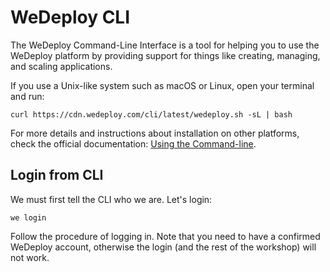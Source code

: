 # WeDeploy CLI

The WeDeploy Command-Line Interface is a tool for helping you to use the WeDeploy platform by providing support for things like creating, managing, and scaling applications.

If you use a Unix-like system such as macOS or Linux, open your terminal and run:

```shell
curl https://cdn.wedeploy.com/cli/latest/wedeploy.sh -sL | bash
```

For more details and instructions about installation on other platforms, check the official documentation: [Using the Command-line](https://wedeploy.com/docs/intro/using-the-command-line/).

## Login from CLI

We must first tell the CLI who we are. Let's login:

```shell
we login
```

Follow the procedure of logging in. Note that you need to have a confirmed WeDeploy account, otherwise the login (and the rest of the workshop) will not work.
